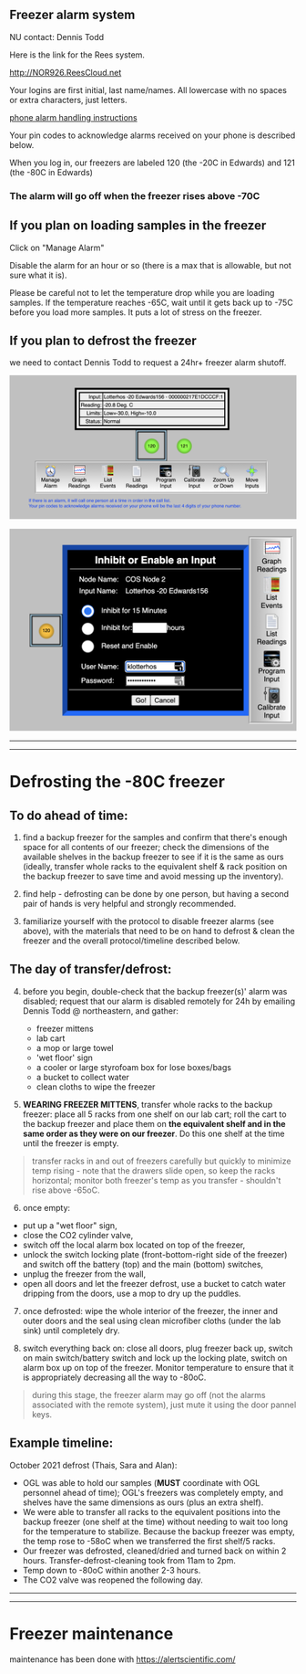 ## Freezer alarm system

NU contact: Dennis Todd

Here is the link for the Rees system.

http://NOR926.ReesCloud.net

Your logins are first initial, last name/names. All lowercase with no spaces or extra characters, just letters. 

[phone alarm handling instructions](img/PhoneAlarmHandlingInstructionsCentronNUcontactDennisTodd.pdf)

Your pin codes to acknowledge alarms received on your phone is described below.

When you log in, our freezers are labeled 120 (the -20C in Edwards) and 121 (the -80C in Edwards)

### The alarm will go off when the freezer rises above -70C

## If you plan on loading samples in the freezer

Click on "Manage Alarm"

Disable the alarm for an hour or so (there is a max that is allowable, but not sure what it is). 

Please be careful not to let the temperature drop while you are loading samples. If the temperature reaches -65C, wait until it gets back up to -75C before you load more samples. It puts a lot of stress on the freezer.

## If you plan to defrost the freezer

we need to contact Dennis Todd to request a 24hr+ freezer alarm shutoff.

![](img/freezerimage.png)

![](img/freezerinhibit.png)

----------------------------------------
----------------------------------------

# Defrosting the -80C freezer

## To do ahead of time:

1) find a backup freezer for the samples and confirm that there's enough space for all contents of our freezer; check the dimensions of the available shelves in the backup freezer to see if it is the same as ours (ideally, transfer whole racks to the equivalent shelf & rack position on the backup freezer to save time and avoid messing up the inventory).

2) find help - defrosting can be done by one person, but having a second pair of hands is very helpful and strongly recommended.

3) familiarize yourself with the protocol to disable freezer alarms (see above), with the materials that need to be on hand to defrost & clean the freezer and the overall protocol/timeline described below.

## The day of transfer/defrost:

4) before you begin, double-check that the backup freezer(s)' alarm was disabled; request that our alarm is disabled remotely for 24h by emailing Dennis Todd @ northeastern, and gather: 
    - freezer mittens
    - lab cart
    - a mop or large towel
    - 'wet floor' sign
    - a cooler or large styrofoam box for lose boxes/bags
    - a bucket to collect water 
    - clean cloths to wipe the freezer 

5) **WEARING FREEZER MITTENS**, transfer whole racks to the backup freezer: place all 5 racks from one shelf on our lab cart; roll the cart to the backup freezer and place them on **the equivalent shelf and in the same order as they were on our freezer**. Do this one shelf at the time until the freezer is empty.
> transfer racks in and out of freezers carefully but quickly to minimize temp rising - note that the drawers slide open, so keep the racks horizontal; monitor both freezer's temp as you transfer - shouldn't rise above -65oC.

6) once empty: 
  - put up a "wet floor" sign, 
  - close the CO2 cylinder valve,
  - switch off the local alarm box located on top of the freezer,
  - unlock the switch locking plate (front-bottom-right side of the freezer) and switch off the battery (top) and the main (bottom) switches,
  - unplug the freezer from the wall,
  - open all doors and let the freezer defrost, use a bucket to catch water dripping from the doors, use a mop to dry up the puddles.

7) once defrosted: wipe the whole interior of the freezer, the inner and outer doors and the seal using clean microfiber cloths (under the lab sink) until completely dry. 

8) switch everything back on: close all doors, plug freezer back up, switch on main switch/battery switch and lock up the locking plate, switch on alarm box up on top of the freezer. Monitor temperature to ensure that it is appropriately decreasing all the way to -80oC.
  > during this stage, the freezer alarm may go off (not the alarms associated with the remote system), just mute it using the door pannel keys. 

## Example timeline:

October 2021 defrost (Thais, Sara and Alan): 
  - OGL was able to hold our samples (**MUST** coordinate with OGL personnel ahead of time); OGL's freezers was completely empty, and shelves have the same dimensions as ours (plus an extra shelf). 
  - We were able to transfer all racks to the equivalent positions into the backup freezer (one shelf at the time) without needing to wait too long for the temperature to stabilize. Because the backup freezer was empty, the temp rose to -58oC when we transferred the first shelf/5 racks. 
  - Our freezer was defrosted, cleaned/dried and turned back on within 2 hours. Transfer-defrost-cleaning took from 11am to 2pm.
  - Temp down to -80oC within another 2-3 hours. 
  - The CO2 valve was reopened the following day.

----------------------------------------
----------------------------------------

# Freezer maintenance

maintenance has been done with https://alertscientific.com/






